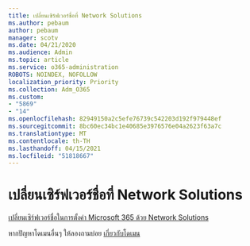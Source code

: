 ```yaml
---
title: เปลี่ยนเซิร์ฟเวอร์ชื่อที่ Network Solutions
ms.author: pebaum
author: pebaum
manager: scotv
ms.date: 04/21/2020
ms.audience: Admin
ms.topic: article
ms.service: o365-administration
ROBOTS: NOINDEX, NOFOLLOW
localization_priority: Priority
ms.collection: Adm_O365
ms.custom:
- "5869"
- "14"
ms.openlocfilehash: 82949150a2c5efe76739c542203d192f979448ef
ms.sourcegitcommit: 8bc60ec34bc1e40685e3976576e04a2623f63a7c
ms.translationtype: MT
ms.contentlocale: th-TH
ms.lasthandoff: 04/15/2021
ms.locfileid: "51818667"
---
```

# <a name="change-nameservers-at-network-solutions"></a>เปลี่ยนเซิร์ฟเวอร์ชื่อที่ Network Solutions

[เปลี่ยนเซิร์ฟเวอร์ชื่อในการตั้งค่า Microsoft 365 ด้วย Network Solutions](https://docs.microsoft.com/microsoft-365/admin/dns/change-nameservers-at-network-solutions?view=o365-worldwide)

หากปัญหาโดเมนอื่นๆ ให้ลองถามบ่อย [เกี่ยวกับโดเมน](https://docs.microsoft.com/microsoft-365/admin/setup/domains-faq?view=o365-worldwide)